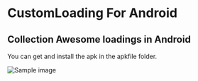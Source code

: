 CustomLoading For Android
=============

## Collection Awesome loadings in Android

You can get and install the apk in the apkfile folder.

![Sample image](https://raw.github.com/stormzhang/CustomLoading/master/snap.jpg)
